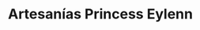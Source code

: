 ---
title: "Artesanías Princess Eylenn"
url: /boquete/artesanias-princess-eylenn/
shop: Kleidung
---